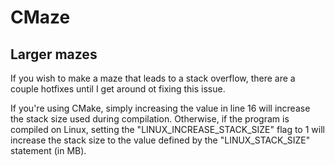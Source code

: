 # CMaze

## Larger mazes
If you wish to make a maze that leads to a stack overflow, there are a couple hotfixes until I get around ot fixing this issue.

If you're using CMake, simply increasing the value in line 16 will increase the stack size used during compilation.
Otherwise, if the program is compiled on Linux, setting the "LINUX_INCREASE_STACK_SIZE" flag to 1 will increase the stack size to the value defined by the "LINUX_STACK_SIZE" statement (in MB).
